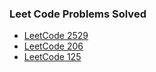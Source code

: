 ### Leet Code Problems Solved  
- [LeetCode 2529](https://leetcode.com/problems/maximum-count-of-positive-integer-and-negative-integer/)
- [LeetCode 206](https://leetcode.com/problems/reverse-linked-list/)
- [LeetCode 125](https://leetcode.com/problems/valid-palindrome/)